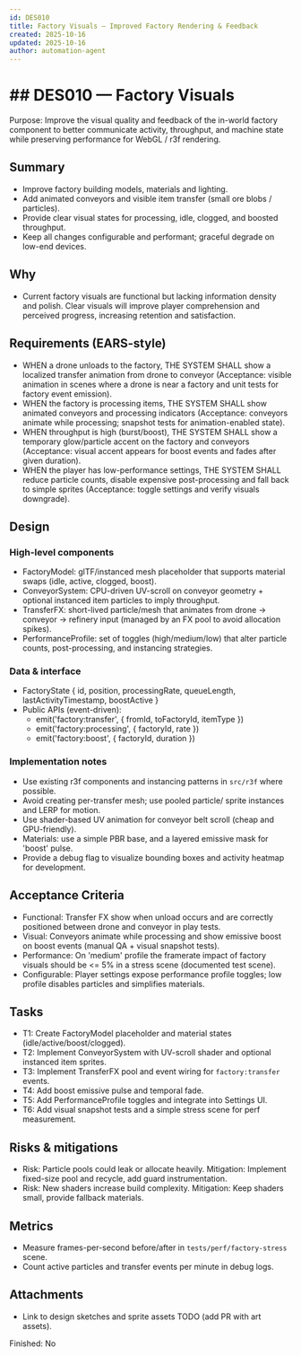 ```yaml
---
id: DES010
title: Factory Visuals — Improved Factory Rendering & Feedback
created: 2025-10-16
updated: 2025-10-16
author: automation-agent
---
```



# ## DES010 — Factory Visuals

Purpose: Improve the visual quality and feedback of the in-world factory component to better communicate activity, throughput, and machine state while preserving performance for WebGL / r3f rendering.

## Summary

- Improve factory building models, materials and lighting.
- Add animated conveyors and visible item transfer (small ore blobs / particles).
- Provide clear visual states for processing, idle, clogged, and boosted throughput.
- Keep all changes configurable and performant; graceful degrade on low-end devices.

## Why

- Current factory visuals are functional but lacking information density and polish. Clear visuals will improve player comprehension and perceived progress, increasing retention and satisfaction.

## Requirements (EARS-style)

- WHEN a drone unloads to the factory, THE SYSTEM SHALL show a localized transfer animation from drone to conveyor (Acceptance: visible animation in scenes where a drone is near a factory and unit tests for factory event emission).
- WHEN the factory is processing items, THE SYSTEM SHALL show animated conveyors and processing indicators (Acceptance: conveyors animate while processing; snapshot tests for animation-enabled state).
- WHEN throughput is high (burst/boost), THE SYSTEM SHALL show a temporary glow/particle accent on the factory and conveyors (Acceptance: visual accent appears for boost events and fades after given duration).
- WHEN the player has low-performance settings, THE SYSTEM SHALL reduce particle counts, disable expensive post-processing and fall back to simple sprites (Acceptance: toggle settings and verify visuals downgrade).

## Design

### High-level components

- FactoryModel: glTF/instanced mesh placeholder that supports material swaps (idle, active, clogged, boost).
- ConveyorSystem: CPU-driven UV-scroll on conveyor geometry + optional instanced item particles to imply throughput.
- TransferFX: short-lived particle/mesh that animates from drone -> conveyor -> refinery input (managed by an FX pool to avoid allocation spikes).
- PerformanceProfile: set of toggles (high/medium/low) that alter particle counts, post-processing, and instancing strategies.

### Data & interface

- FactoryState { id, position, processingRate, queueLength, lastActivityTimestamp, boostActive }
- Public APIs (event-driven):
  - emit('factory:transfer', { fromId, toFactoryId, itemType })
  - emit('factory:processing', { factoryId, rate })
  - emit('factory:boost', { factoryId, duration })

### Implementation notes

- Use existing r3f components and instancing patterns in `src/r3f` where possible.
- Avoid creating per-transfer mesh; use pooled particle/ sprite instances and LERP for motion.
- Use shader-based UV animation for conveyor belt scroll (cheap and GPU-friendly).
- Materials: use a simple PBR base, and a layered emissive mask for 'boost' pulse.
- Provide a debug flag to visualize bounding boxes and activity heatmap for development.

## Acceptance Criteria

- Functional: Transfer FX show when unload occurs and are correctly positioned between drone and conveyor in play tests.
- Visual: Conveyors animate while processing and show emissive boost on boost events (manual QA + visual snapshot tests).
- Performance: On 'medium' profile the framerate impact of factory visuals should be <= 5% in a stress scene (documented test scene).
- Configurable: Player settings expose performance profile toggles; low profile disables particles and simplifies materials.

## Tasks

- T1: Create FactoryModel placeholder and material states (idle/active/boost/clogged).
- T2: Implement ConveyorSystem with UV-scroll shader and optional instanced item sprites.
- T3: Implement TransferFX pool and event wiring for `factory:transfer` events.
- T4: Add boost emissive pulse and temporal fade.
- T5: Add PerformanceProfile toggles and integrate into Settings UI.
- T6: Add visual snapshot tests and a simple stress scene for perf measurement.

## Risks & mitigations

- Risk: Particle pools could leak or allocate heavily. Mitigation: Implement fixed-size pool and recycle, add guard instrumentation.
- Risk: New shaders increase build complexity. Mitigation: Keep shaders small, provide fallback materials.

## Metrics

- Measure frames-per-second before/after in `tests/perf/factory-stress` scene.
- Count active particles and transfer events per minute in debug logs.

## Attachments

- Link to design sketches and sprite assets TODO (add PR with art assets).

Finished: No
